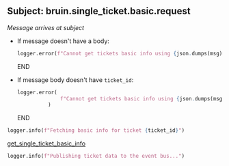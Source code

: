 ## Subject: bruin.single_ticket.basic.request

_Message arrives at subject_

* If message doesn't have a body:
  ```python
  logger.error(f"Cannot get tickets basic info using {json.dumps(msg)}. JSON malformed")
  ```
  END

* If message body doesn't have `ticket_id`:
  ```python
  logger.error(
                f"Cannot get tickets basic info using {json.dumps(msg)}. Need a TicketId to keep going."
            )
  ```
  END

```python
logger.info(f"Fetching basic info for ticket {ticket_id}")
```

[get_single_ticket_basic_info](../repositories/bruin_repository/get_single_ticket_basic_info.md)

```python
logger.info(f"Publishing ticket data to the event bus...")
```
